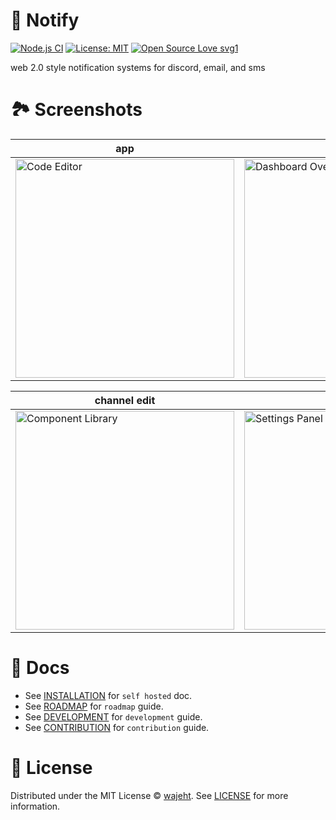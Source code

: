 # 🔔 Notify

[![Node.js CI](https://github.com/wajeht/notify/actions/workflows/ci.yml/badge.svg?branch=main)](https://github.com/wajeht/notify/actions/workflows/ci.yml)
[![License: MIT](https://img.shields.io/badge/License-MIT-blue.svg)](https://github.com/wajeht/notify/blob/main/LICENSE)
[![Open Source Love svg1](https://badges.frapsoft.com/os/v1/open-source.svg?v=103)](https://github.com/wajeht/notify)

web 2.0 style notification systems for discord, email, and sms

# 🏞️ Screenshots

| app                                                                                                                       | apps                                                                                                                             | channels                                                                                                                         |
| ------------------------------------------------------------------------------------------------------------------------- | -------------------------------------------------------------------------------------------------------------------------------- | -------------------------------------------------------------------------------------------------------------------------------- |
| <img width="350" alt="Code Editor" src="https://github.com/user-attachments/assets/141b92c1-4cce-4bad-b04b-809ea65c3087"> | <img width="350" alt="Dashboard Overview" src="https://github.com/user-attachments/assets/a11e24ba-8937-4238-bf41-33d349e3e2be"> | <img width="350" alt="Data Visualization" src="https://github.com/user-attachments/assets/5129bf67-d190-4ff4-b7c9-287f0b76b34a"> |

| channel edit                                                                                                                    | jobs                                                                                                                         | app notifications                                                                                                             |
| ------------------------------------------------------------------------------------------------------------------------------- | ---------------------------------------------------------------------------------------------------------------------------- | ----------------------------------------------------------------------------------------------------------------------------- |
| <img width="350" alt="Component Library" src="https://github.com/user-attachments/assets/1cd7ea63-e860-4b02-ace7-5b6454968333"> | <img width="350" alt="Settings Panel" src="https://github.com/user-attachments/assets/d3ed2bab-9875-4a8b-8739-19d3c99e5054"> | <img width="350" alt="Chart Interface" src="https://github.com/user-attachments/assets/08b1f616-5899-43d6-b954-e13971879d6a"> |


# 📑 Docs

- See [INSTALLATION](./docs/installation.md) for `self hosted` doc.
- See [ROADMAP](./docs/roadmap.md) for `roadmap` guide.
- See [DEVELOPMENT](./docs/development.md) for `development` guide.
- See [CONTRIBUTION](./docs/contribution.md) for `contribution` guide.

# 📜 License

Distributed under the MIT License © [wajeht](https://github.com/wajeht). See [LICENSE](./LICENSE) for more information.
